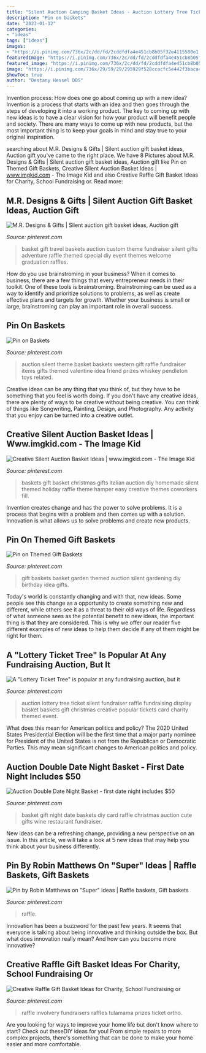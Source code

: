 ```yaml
---
title: "Silent Auction Camping Basket Ideas - Auction Lottery Tree Ticket Silent Fundraiser Raffle Fundraising Display Basket Baskets Gift Christmas Creative Popular Tickets Card Charity Themed Event"
description: "Pin on baskets"
date: "2023-01-12"
categories:
- "ideas"
tags: ["ideas"]
images:
- "https://i.pinimg.com/736x/2c/dd/fd/2cddfdfa4e451cb8b05f32e4115580e1.jpg"
featuredImage: "https://i.pinimg.com/736x/2c/dd/fd/2cddfdfa4e451cb8b05f32e4115580e1.jpg"
featured_image: "https://i.pinimg.com/736x/2c/dd/fd/2cddfdfa4e451cb8b05f32e4115580e1.jpg"
image: "https://i.pinimg.com/736x/29/59/29/295929f528ccacfc5e442f3baca4c4c1.jpg"
ShowToc: true
author: "Destany Hessel DDS"
---
```



Invention process: How does one go about coming up with a new idea?
Invention is a process that starts with an idea and then goes through the steps of developing it into a working product. The key to coming up with new ideas is to have a clear vision for how your product will benefit people and society. There are many ways to come up with new products, but the most important thing is to keep your goals in mind and stay true to your original inspiration.

	

		
searching about M.R. Designs &amp; Gifts | Silent auction gift basket ideas, Auction gift you've came to the right place. We have 8 Pictures about M.R. Designs &amp; Gifts | Silent auction gift basket ideas, Auction gift like Pin on Themed Gift Baskets, Creative Silent Auction Basket Ideas | www.imgkid.com - The Image Kid and also Creative Raffle Gift Basket Ideas for Charity, School Fundraising or. Read more:
		
    
## M.R. Designs &amp; Gifts | Silent Auction Gift Basket Ideas, Auction Gift

<img loading=lazy src="https://i.pinimg.com/736x/89/cd/4b/89cd4bb9bb447dff5ed37048387c6780.jpg" onerror="this.onerror=null;this.src='https://tse4.mm.bing.net/th?id=OIP._-FEj6pNMDreJ7Ol6xm0qwAAAA&amp;pid=15.1';" alt="M.R. Designs &amp; Gifts | Silent auction gift basket ideas, Auction gift">

_Source: pinterest.com_

>basket gift travel baskets auction custom theme fundraiser silent gifts adventure raffle themed special diy event themes welcome graduation raffles. 

	

How do you use brainstroming in your business?
When it comes to business, there are a few things that every entrepreneur needs in their toolkit. One of these tools is brainstroming. Brainstroming can be used as a way to identify and prioritize solutions to problems, as well as create effective plans and targets for growth. Whether your business is small or large, brainstroming can play an important role in overall success.

    
## Pin On Baskets

<img loading=lazy src="https://i.pinimg.com/736x/69/6b/5d/696b5d0605b2195d866812272f17c8d7--theme-baskets-raffle-baskets.jpg" onerror="this.onerror=null;this.src='https://tse4.mm.bing.net/th?id=OIP.tdF41qXMXFeMybtiiJbhjgHaKo&amp;pid=15.1';" alt="Pin on Baskets">

_Source: pinterest.com_

>auction silent theme basket baskets western gift raffle fundraiser items gifts themed valentine idea friend prizes whiskey pendleton toys related. 

	

Creative ideas can be any thing that you think of, but they have to be something that you feel is worth doing. If you don't have any creative ideas, there are plenty of ways to be creative without being creative. You can think of things like Songwriting, Painting, Design, and Photography. Any activity that you enjoy can be turned into a creative outlet.

    
## Creative Silent Auction Basket Ideas | Www.imgkid.com - The Image Kid

<img loading=lazy src="https://i.pinimg.com/736x/6d/d5/cd/6dd5cdac121908fcfbbe42ab2fc11d69.jpg" onerror="this.onerror=null;this.src='https://tse4.mm.bing.net/th?id=OIP.H00iRzJrBgdFLCpkZKsXJAHaJ3&amp;pid=15.1';" alt="Creative Silent Auction Basket Ideas | www.imgkid.com - The Image Kid">

_Source: pinterest.com_

>baskets gift basket christmas gifts italian auction diy homemade silent themed holiday raffle theme hamper easy creative themes coworkers fill. 

	

Invention creates change and has the power to solve problems. It is a process that begins with a problem and then comes up with a solution. Innovation is what allows us to solve problems and create new products.

    
## Pin On Themed Gift Baskets

<img loading=lazy src="https://i.pinimg.com/originals/1c/75/fe/1c75fe87ce7f1ccfafca0cfb5267f25b.jpg" onerror="this.onerror=null;this.src='https://tse3.mm.bing.net/th?id=OIP.gxmg9Mi8gXG0LFr8Pa46fAHaNL&amp;pid=15.1';" alt="Pin on Themed Gift Baskets">

_Source: pinterest.com_

>gift baskets basket garden themed auction silent gardening diy birthday idea gifts. 

	

Today's world is constantly changing and with that, new ideas. Some people see this change as a opportunity to create something new and different, while others see it as a threat to their old ways of life. Regardless of what someone sees as the potential benefit to new ideas, the important thing is that they are considered. This is why we offer our reader five different examples of new ideas to help them decide if any of them might be right for them.

    
## A &quot;Lottery Ticket Tree&quot; Is Popular At Any Fundraising Auction, But It

<img loading=lazy src="https://i.pinimg.com/736x/17/a0/55/17a055a79ab69c58f38769d31aef397b--lottery-ticket-tree-silent-auction.jpg?b=t" onerror="this.onerror=null;this.src='https://tse3.mm.bing.net/th?id=OIP.Q7sopL_wIiABwMU0c9hfSgHaM3&amp;pid=15.1';" alt="A &quot;Lottery Ticket Tree&quot; is popular at any fundraising auction, but it">

_Source: pinterest.com_

>auction lottery tree ticket silent fundraiser raffle fundraising display basket baskets gift christmas creative popular tickets card charity themed event. 

	

What does this mean for American politics and policy?
The 2020 United States Presidential Election will be the first time that a major party nominee for President of the United States is not from the Republican or Democratic Parties. This may mean significant changes to American politics and policy.

    
## Auction Double Date Night Basket - First Date Night Includes $50

<img loading=lazy src="https://i.pinimg.com/736x/48/12/f0/4812f024b8c3bf17c781b9d828c86575--basket-raffle-gift-basket-ideas.jpg" onerror="this.onerror=null;this.src='https://tse2.mm.bing.net/th?id=OIP.gyOtN1Wtgj3Et0quOjcCDwHaJ3&amp;pid=15.1';" alt="Auction Double Date Night Basket - first date night includes $50">

_Source: pinterest.com_

>basket gift night date baskets diy card raffle christmas auction cute gifts wine restaurant fundraiser. 

	

New ideas can be a refreshing change, providing a new perspective on an issue. In this article, we will take a look at 5 new ideas that may help you think about your business differently.

    
## Pin By Robin Matthews On &quot;Super&quot; Ideas | Raffle Baskets, Gift Baskets

<img loading=lazy src="https://i.pinimg.com/736x/29/59/29/295929f528ccacfc5e442f3baca4c4c1.jpg" onerror="this.onerror=null;this.src='https://tse1.mm.bing.net/th?id=OIP.W39WDpRzwbaazToAJ8FEnAHaHa&amp;pid=15.1';" alt="Pin by Robin Matthews on &quot;Super&quot; ideas | Raffle baskets, Gift baskets">

_Source: pinterest.com_

>raffle. 

	

Innovation has been a buzzword for the past few years. It seems that everyone is talking about being innovative and thinking outside the box. But what does innovation really mean? And how can you become more innovative?

    
## Creative Raffle Gift Basket Ideas For Charity, School Fundraising Or

<img loading=lazy src="https://i.pinimg.com/736x/2c/dd/fd/2cddfdfa4e451cb8b05f32e4115580e1.jpg" onerror="this.onerror=null;this.src='https://tse1.mm.bing.net/th?id=OIP.oBAFHPML5ken1jlvuXrBqwHaLH&amp;pid=15.1';" alt="Creative Raffle Gift Basket Ideas for Charity, School Fundraising or">

_Source: pinterest.com_

>raffle involvery fundraisers raffles tulamama prizes ticket ortho. 

	

Are you looking for ways to improve your home life but don't know where to start? Check out theseDIY ideas for you! From simple repairs to more complex projects, there's something that can be done to make your home easier and more comfortable.

